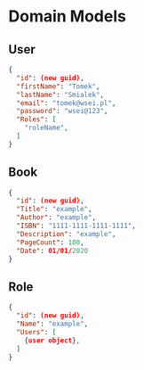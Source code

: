 # Domain Models

## User

```json
{
  "id": (new guid),
  "firstName": "Tomek",
  "lastName": "Smialek",
  "email": "tomek@wsei.pl",
  "password": "wsei@123",
  "Roles": [
    "roleName",
  ]
}
```

## Book

```json
{
  "id": (new guid),
  "Title": "example",
  "Author": "example",
  "ISBN": "1111-1111-1111-1111",
  "Description": "example",
  "PageCount": 100,
  "Date": 01/01/2020
}
```

## Role

```json
{
  "id": (new guid),
  "Name": "example",
  "Users": [
    {user object},
  ]
}
```
